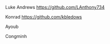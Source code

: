 Luke Andrews
    https://github.com/LAnthony734

Konrad
	https://github.com/kbledows

Ayoub

Congminh